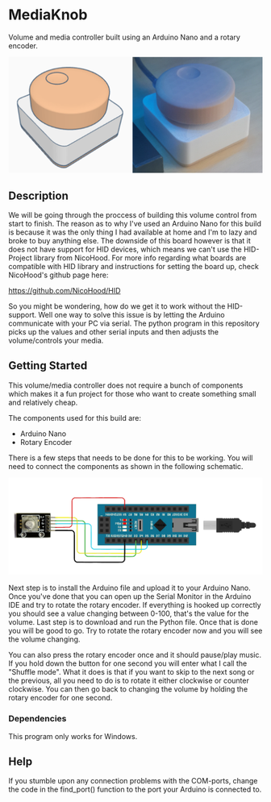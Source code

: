 # MediaKnob

Volume and media controller built using an Arduino Nano and a rotary encoder.

![3D-model](https://github.com/AhmadMD16/MediaKnob/blob/main/images/3D-printed-case-v2.png)

## Description

We will be going through the proccess of building this volume control from start to finish. The reason as to why I've used an Arduino Nano for this build is because it was the only thing I had available at home and I'm to lazy and broke to buy anything else. The downside of this board however is that it does not have support for HID devices, which means we can't use the HID-Project library from NicoHood. For more info regarding what boards are compatible with HID library and instructions for setting the board up, check NicoHood's github page here:

https://github.com/NicoHood/HID

So you might be wondering, how do we get it to work without the HID-support. Well one way to solve this issue is by letting the Arduino communicate with your PC via serial. The python program in this repository picks up the values and other serial inputs and then adjusts the volume/controls your media.

## Getting Started
This volume/media controller does not require a bunch of components which makes it a fun project for those who want to create something small and relatively cheap.

The components used for this build are:

* Arduino Nano
* Rotary Encoder

There is a few steps that needs to be done for this to be working. You will need to connect the components as shown in the following schematic. 

![Schematic](https://github.com/AhmadMD16/MediaKnob/blob/main/images/Circuit.png)

Next step is to install the Arduino file and upload it to your Arduino Nano. Once you've done that you can open up the Serial Monitor in the Arduino IDE and try to rotate the rotary encoder. If everything is hooked up correctly you should see a value changing between 0-100, that's the value for the volume. Last step is to download and run the Python file. Once that is done you will be good to go. Try to rotate the rotary encoder now and you will see the  volume changing. 

You can also press the rotary encoder once and it should pause/play music. If you hold down the button for one second you will enter what I call the "Shuffle mode". What it does is that if you want to skip to the next song or the previous, all you need to do is to rotate it either clockwise or counter clockwise. You can then go back to changing the volume by holding the rotary encoder for one second.

### Dependencies

This program only works for Windows.

## Help

If you stumble upon any connection problems with the COM-ports, change the code in the find_port() function to the port your Arduino is connected to.
